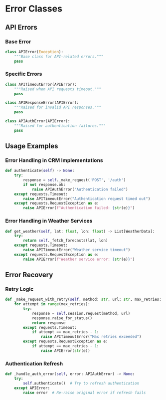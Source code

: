 # Error Classes

## API Errors

### Base Error

```python
class APIError(Exception):
    """Base class for API-related errors."""
    pass
```

### Specific Errors

```python
class APITimeoutError(APIError):
    """Raised when API requests timeout."""
    pass

class APIResponseError(APIError):
    """Raised for invalid API responses."""
    pass

class APIAuthError(APIError):
    """Raised for authentication failures."""
    pass
```

## Usage Examples

### Error Handling in CRM Implementations

```python
def authenticate(self) -> None:
    try:
        response = self._make_request('POST', '/auth')
        if not response.ok:
            raise APIAuthError("Authentication failed")
    except requests.Timeout:
        raise APITimeoutError("Authentication request timed out")
    except requests.RequestException as e:
        raise APIError(f"Authentication failed: {str(e)}")
```

### Error Handling in Weather Services

```python
def get_weather(self, lat: float, lon: float) -> List[WeatherData]:
    try:
        return self._fetch_forecasts(lat, lon)
    except requests.Timeout:
        raise APITimeoutError("Weather service timeout")
    except requests.RequestException as e:
        raise APIError(f"Weather service error: {str(e)}")
```

## Error Recovery

### Retry Logic

```python
def _make_request_with_retry(self, method: str, url: str, max_retries: int = 3) -> Response:
    for attempt in range(max_retries):
        try:
            response = self.session.request(method, url)
            response.raise_for_status()
            return response
        except requests.Timeout:
            if attempt == max_retries - 1:
                raise APITimeoutError("Max retries exceeded")
        except requests.RequestException as e:
            if attempt == max_retries - 1:
                raise APIError(str(e))
```

### Authentication Refresh

```python
def _handle_auth_error(self, error: APIAuthError) -> None:
    try:
        self.authenticate()  # Try to refresh authentication
    except APIError:
        raise error  # Re-raise original error if refresh fails
``` 